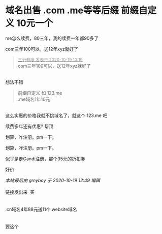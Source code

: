# 域名出售 .com .me等等后缀  前缀自定义 10元一个


me怎么续费，80三年，我的续费一年都90多了

com三年100可以，送12年xyz就好了<img src="static/image/smiley/default/lol.gif" smilieid="12" border="0" alt="" />

<div class="quote"><blockquote><font size="2"><a href="https://www.hostloc.com/forum.php?mod=redirect&amp;goto=findpost&amp;pid=9320400&amp;ptid=755859" target="_blank"><font color="#999999">三分熱度 发表于 2020-10-19 10:19</font></a></font><br />
com三年100可以，送12年xyz就好了</blockquote></div><br />
<img src="static/image/smiley/yct/011.gif" smilieid="33" border="0" alt="" />想法不错

<div class="quote"><blockquote>前缀自定义 如 123.me<br />
.me域名1年10元</blockquote></div><br />
这么实惠的价格我就不挑域名了，就这个 123.me 吧

续费多年还有优惠? 帮顶

划算，咋注册。pm一下。

 划算，咋注册。pm一下。

<img src="static/image/smiley/default/lol.gif" smilieid="12" border="0" alt="" />似乎是走Gandi注册，那个35元的折扣券

好价&nbsp; &nbsp;&nbsp; &nbsp;&nbsp; &nbsp;

<i class="pstatus"> 本帖最后由 greyboy 于 2020-10-19 12:49 编辑 </i><br />
<br />
链接发出来&nbsp;&nbsp;买<br />
<br />
<br />
.cn域名4年88元送11个.website域名<br />
<br />
<br />
要这个
